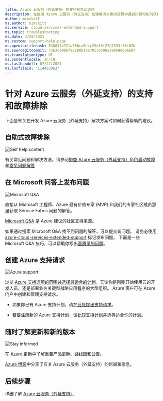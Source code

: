 ```yaml
---
title: Azure 云服务（外延支持）的支持和帮助选项
description: 在使用 Azure 云服务（外延支持）创建解决方案的过程中遇到问题时如何获得帮助和支持。
author: mimckitt
ms.author: mimckitt
ms.service: cloud-services-extended-support
ms.topic: troubleshooting
ms.date: 4/28/2021
ms.custom: support-help-page
ms.openlocfilehash: 836811e721a586ca9dcc25d16f27d7393ff8f82b
ms.sourcegitcommit: 7d63ce88bfe8188b1ae70c3d006a29068d066287
ms.translationtype: HT
ms.contentlocale: zh-CN
ms.lasthandoff: 07/22/2021
ms.locfileid: "114463063"
---
```

# <a name="support-and-troubleshooting-for-azure-cloud-services-extended-support"></a>针对 Azure 云服务（外延支持）的支持和故障排除

下面是有关在开发 Azure 云服务（外延支持）解决方案时如何获得帮助的建议。

## <a name="self-help-troubleshooting"></a>自助式故障排除
<div class='icon is-large'>
    <img alt='Self help content' src='./media/logos/doc-logo.png'>
</div>

有关常见问题和解决方法，请参阅[排查 Azure 云服务（外延支持）角色启动故障](role-startup-failure.md)和[常见问题解答](faq.yml)



## <a name="post-a-question-on-microsoft-qa"></a>在 Microsoft 问答上发布问题

<div class='icon is-large'>
    <img alt='Microsoft Q&A' src='./media/logos/microsoft-logo.png'>
</div>   

直接从 Microsoft 工程师、Azure 最有价值专家 (MVP) 和我们的专家社区成员那里获取 Service Fabric 问题的解答。

[Microsoft Q&A](/answers/topics/azure-cloud-services-extended-support.html) 是 Azure 建议的社区支持来源。

如果通过搜索 Microsoft Q&A 找不到问题的解答，可以提交新问题。 请务必使用 [azure-cloud-services-extended-support](/answers/topics/azure-cloud-services-extended-support.html) 标记发布问题。 下面是一些 Microsoft Q&A 技巧，可以帮助你写出[高质量的问题](/answers/articles/24951/how-to-write-a-quality-question.html)。

## <a name="create-an-azure-support-request"></a>创建 Azure 支持请求

<div class='icon is-large'>
    <img alt='Azure support' src='./media/logos/azure-logo.png'>
</div>

浏览 [Azure 支持选项的范围并选择最适合的计划](https://azure.microsoft.com/support/plans)，无论你是刚刚开始使用云的开发人员，还是部署业务关键型战略应用程序的大型组织。 Azure 客户可在 Azure 门户中创建和管理支持请求。

- 如果你已有 Azure 支持计划，请[在此处提出支持请求](https://portal.azure.com/#blade/Microsoft_Azure_Support/HelpAndSupportBlade/newsupportrequest)。

- 若要注册新的 Azure 支持计划，请[比较支持计划](https://azure.microsoft.com/support/plans/)并选择适合你的计划。 


## <a name="stay-informed-of-updates-and-new-releases"></a>随时了解更新和新的版本

<div class='icon is-large'>
    <img alt='Stay informed' src='./media/logos/updates-logo.png'>
</div>

在 [Azure 更新](https://azure.microsoft.com/updates/?category=compute)中了解重要产品更新、路线图和公告。

[Azure 博客](https://azure.microsoft.com/blog/topics/virtual-machines/)中分享了有关 Azure 云服务（外延支持）的新闻和信息。


## <a name="next-steps"></a>后续步骤

详细了解 [Azure 云服务（外延支持）](overview.md)